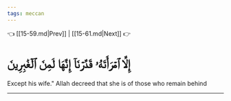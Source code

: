 ```yaml
---
tags: meccan
---
```


👈 [[15-59.md|Prev]] | [[15-61.md|Next]] 👉

# إِلَّا ٱمۡرَأَتَهُۥ قَدَّرۡنَآ إِنَّهَا لَمِنَ ٱلۡغَٰبِرِينَ

Except his wife." Allah decreed that she is of those who remain behind

---


